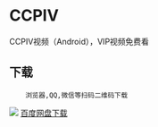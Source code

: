 # CCPIV
CCPIV视频（Android），VIP视频免费看
 
## 下载
        浏览器,QQ,微信等扫码二维码下载 
![](http://ac-QMTBhNKI.clouddn.com/e64294c2de699ed1b685.png) 
[百度网盘下载](https://pan.baidu.com/s/1i5u3PR3)
